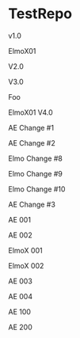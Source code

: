 # TestRepo

v1.0

ElmoX01

V2.0

V3.0

Foo

ElmoX01 V4.0

AE Change #1

AE Change #2

Elmo Change #8

Elmo Change #9

Elmo Change #10

AE Change #3

AE 001

AE 002

ElmoX 001

ElmoX 002

AE 003

AE 004

AE 100

AE 200
